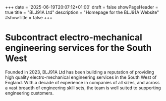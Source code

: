 +++
date = '2025-06-19T20:07:12+01:00'
draft = false
showPageHeader = true
title = "BLJ91A Ltd"
description = "Homepage for the BLJ91A Website"
#showTitle = false
+++


# Subcontract electro-mechanical engineering services for the South West

Founded in 2023, BLJ91A Ltd has been building a reputation of providing high quality electro-mechanical engineering services in the South West of England.  With a decade of experience in companies of all sizes, and across a vast breadth of engineering skill sets, the team is well suited to supporting engineering customers.

